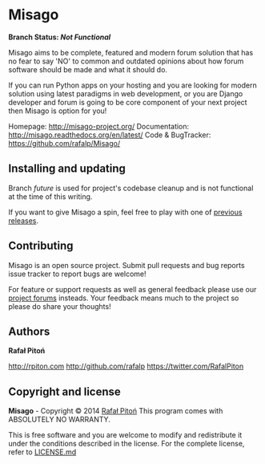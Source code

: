 Misago
======

**Branch Status: _Not Functional_**

Misago aims to be complete, featured and modern forum solution that has no fear to say 'NO' to common and outdated opinions about how forum software should be made and what it should do.

If you can run Python apps on your hosting and you are looking for modern solution using latest paradigms in web development, or you are Django developer and forum is going to be core component of your next project then Misago is option for you!

Homepage: <http://misago-project.org/>
Documentation: <http://misago.readthedocs.org/en/latest/>
Code & BugTracker: <https://github.com/rafalp/Misago/>


Installing and updating
-----------------------

Branch *future* is used for project's codebase cleanup and is not functional at the time of this writing.

If you want to give Misago a spin, feel free to play with one of [previous releases](https://github.com/rafalp/Misago/releases).


Contributing
------------

Misago is an open source project. Submit pull requests and bug reports issue tracker to report bugs are welcome!

For feature or support requests as well as general feedback please use our [project forums](http://misago-project.org) insteads. Your feedback means much to the project so please do share your thoughts!


Authors
-------

**Rafał Pitoń**

http://rpiton.com
http://github.com/rafalp
https://twitter.com/RafalPiton


Copyright and license
---------------------

__Misago__ - Copyright © 2014 [Rafał Pitoń](http://github.com/ralfp)
This program comes with ABSOLUTELY NO WARRANTY.

This is free software and you are welcome to modify and redistribute it under the conditions described in the license.
For the complete license, refer to [LICENSE.md](LICENSE.md)